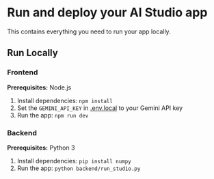 # Run and deploy your AI Studio app

This contains everything you need to run your app locally.

## Run Locally

### Frontend

**Prerequisites:**  Node.js


1. Install dependencies:
   `npm install`
2. Set the `GEMINI_API_KEY` in [.env.local](.env.local) to your Gemini API key
3. Run the app:
   `npm run dev`

### Backend

**Prerequisites:** Python 3


1. Install dependencies:
   `pip install numpy`
2. Run the app:
   `python backend/run_studio.py`
